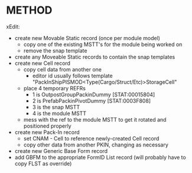 # METHOD

xEdit:
- create new Movable Static record (once per module model)
    - copy one of the existing MSTT's for the module being worked on
    - remove the snap template
- create any Moveable Static records to contain the snap templates
- create new Cell record
    - copy cell data from another one
        - editor id usually follows template "PackInShipPISMOD<Type(Cargo/Struct/Etc)><Manufacturer><Model><AttachLocation>StorageCell"
    - place 4 temporary REFRs
        - 1 is OutpostGroupPackinDummy [STAT:00015804]
        - 2 is PrefabPackinPivotDummy [STAT:0003F808]
        - 3 is the snap MSTT
        - 4 is the module MSTT
    - mess with the ref to the module MSTT to get it rotated and positioned properly
- create new Pack-In record
    - set CNAM - Cell to reference newly-created Cell record
    - copy other data from another PKIN, changing as necessary
- create new Generic Base Form record
- add GBFM to the appropriate FormID List record (will probably have to copy FLST as override)
